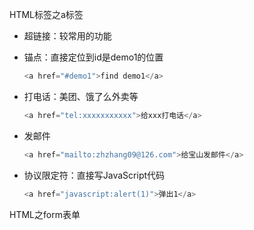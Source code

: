 
HTML标签之a标签

- 超链接：较常用的功能

- 锚点：直接定位到id是demo1的位置

  ```javascript
  <a href="#demo1">find demo1</a>
  ```

- 打电话：美团、饿了么外卖等

  ```javascript
  <a href="tel:xxxxxxxxxxx">给xxx打电话</a>
  ```

- 发邮件

  ```javascript
  <a href="mailto:zhzhang09@126.com">给宝山发邮件</a>
  ```

- 协议限定符：直接写JavaScript代码

  ```javascript
  <a href="javascript:alert(1)">弹出1</a>
  ```

HTML之form表单
